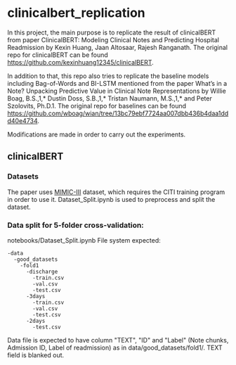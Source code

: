 # clinicalbert_replication
In this project, the main purpose is to replicate the result of clinicalBERT from paper ClinicalBERT: Modeling Clinical Notes and Predicting Hospital Readmission by Kexin Huang, Jaan Altosaar, Rajesh Ranganath. The original repo for clinicalBERT can be found https://github.com/kexinhuang12345/clinicalBERT.

In addition to that, this repo also tries to replicate the baseline models including Bag-of-Words and BI-LSTM mentioned from the paper What’s in a Note? Unpacking Predictive Value in Clinical Note Representations by Willie Boag, B.S.,1,* Dustin Doss, S.B.,1,* Tristan Naumann, M.S.,1,* and Peter Szolovits, Ph.D.1. The original repo for baselines can be found https://github.com/wboag/wian/tree/13bc79ebf7724aa007dbb436b4daa1ddd40e4734.

Modifications are made in order to carry out the experiments.



## clinicalBERT

### Datasets

The paper uses [MIMIC-III](https://mimic.mit.edu/) dataset, which requires the CITI training program in order to use it. Dataset_Split.ipynb is used to preprocess and split the dataset.


### Data split for 5-folder cross-validation:
notebooks/Dataset_Split.ipynb
File system expected:
```
-data
  -good_datasets
    -fold1
      -discharge
        -train.csv
        -val.csv
        -test.csv
      -3days
        -train.csv
        -val.csv
        -test.csv
      -2days
        -test.csv
```
Data file is expected to have column "TEXT", "ID" and "Label" (Note chunks, Admission ID, Label of readmission) as in data/good_datasets/fold1/. TEXT field is blanked out.
